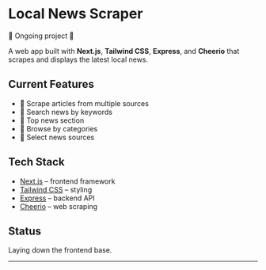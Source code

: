 # Local News Scraper  

🚧 Ongoing project 🚧  

A web app built with **Next.js**, **Tailwind CSS**, **Express**, and **Cheerio** that scrapes and displays the latest local news.  

## Current Features
- 📝 Scrape articles from multiple sources
- 📝 Search news by keywords  
- 📝 Top news section  
- 📝 Browse by categories  
- 📝 Select news sources  

## Tech Stack  
- [Next.js](https://nextjs.org/) – frontend framework  
- [Tailwind CSS](https://tailwindcss.com/) – styling  
- [Express](https://expressjs.com/) – backend API  
- [Cheerio](https://cheerio.js.org/) – web scraping  

## Status  
Laying down the frontend base.

---
